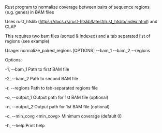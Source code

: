 Rust program to normalize coverage between pairs of sequence regions (e.g. genes) in BAM files

Uses rust_htslib (https://docs.rs/rust-htslib/latest/rust_htslib/index.html) and CLAP

This requires two bam files (sorted & indexed) and a tab separated list of regions (see example)

Usage: normalize_paired_regions [OPTIONS] --bam_1 --bam_2 --regions

Options:

-1, --bam_1 Path to first BAM file

-2, --bam_2 Path to second BAM file

-r, --regions Path to tab-separated regions file

-o, --output_1 Output path for 1st BAM file (optional)

-n, --output_2 Output path for 1st BAM file (optional)

-c, --min_covg <min_covg> Minimum coverage (default 0)

-h, --help Print help
